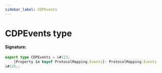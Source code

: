 ```yaml
---
sidebar_label: CDPEvents
---
```


# CDPEvents type

#### Signature:

```typescript
export type CDPEvents = &#123;
    [Property in keyof ProtocolMapping.Events]: ProtocolMapping.Events[Property][0];
&#125;;
```
